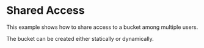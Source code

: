 # Shared Access

This example shows how to share access to a bucket among multiple users.

The bucket can be created either statically or dynamically.
